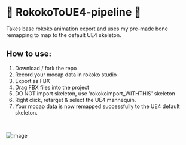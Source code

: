 # 🦴 RokokoToUE4-pipeline 🦴

Takes base rokoko animation export and uses my pre-made bone remapping to map to the default UE4 skeleton.

How to use:
---
1. Download / fork the repo
2. Record your mocap data in rokoko studio
3. Export as FBX
4. Drag FBX files into the project
5. DO NOT import skeleton, use 'rokokoimport_WITHTHIS' skeleton
6. Right click, retarget & select the UE4 mannequin.
7. Your mocap data is now remapped successfully to the UE4 default skeleton.
<br>

![image](https://user-images.githubusercontent.com/29565530/144255013-ea49240a-7f62-40b9-81fd-6705918b680f.png)
